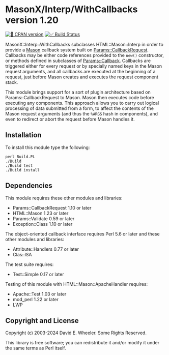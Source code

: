MasonX/Interp/WithCallbacks version 1.20
========================================

[![🧅 CPAN version](https://badge.fury.io/pl/MasonX-Interp-WithCallbacks.svg)](https://badge.fury.io/pl/MasonX-Interp-WithCallbacks)
[![✅ Build Status](https://github.com/theory/masonx-interp-withcallbacks/actions/workflows/ci.yml/badge.svg)](https://github.com/theory/masonx-interp-withcallbacks/actions/workflows/ci.yml)

MasonX::Interp::WithCallbacks subclasses HTML::Mason::Interp in order to
provide a [Mason] callback system built on [Params::CallbackRequest].
Callbacks may be either code references provided to the `new()` constructor,
or methods defined in subclasses of [Params::Callback]. Callbacks are triggered
either for every request or by specially named keys in the Mason request
arguments, and all callbacks are executed at the beginning of a request, just
before Mason creates and executes the request component stack.

This module brings support for a sort of plugin architecture based on
Params::CallbackRequest to Mason. Mason then executes code before executing
any components. This approach allows you to carry out logical processing of
data submitted from a form, to affect the contents of the Mason request
arguments (and thus the `%ARGS` hash in components), and even to redirect or
abort the request before Mason handles it.

Installation
------------

To install this module type the following:

    perl Build.PL
    ./Build
    ./Build test
    ./Build install

Dependencies
------------

This module requires these other modules and libraries:

* Params::CallbackRequest 1.10 or later
* HTML::Mason 1.23 or later
* Params::Validate 0.59 or later
* Exception::Class 1.10 or later

The object-oriented callback interface requires Perl 5.6 or later and
these other modules and libraries:

* Attribute::Handlers 0.77 or later
* Clas::ISA

The test suite requires:

* Test::Simple 0.17 or later

Testing of this module with HTML::Mason::ApacheHandler requires:

* Apache::Test 1.03 or later
* mod_perl 1.22 or later
* LWP

Copyright and License
---------------------

Copyright (c) 2003-2024 David E. Wheeler. Some Rights Reserved.

This library is free software; you can redistribute it and/or modify it under
the same terms as Perl itself.

  [HTML::Mason::Interp]: https://metacpan.org/pod/HTML::Mason::Interp
  [Mason]: https://metacpan.org/dist/HTML-Mason
  [Params::CallbackRequest]: https://metacpan.org/pod/Params::CallbackRequest
  [Params::Callback]: https://metacpan.org/pod/Params::Callback
